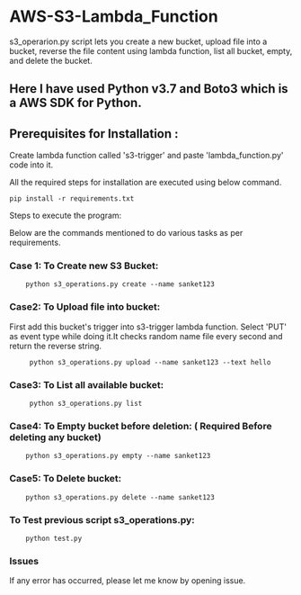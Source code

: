 # AWS-S3-Lambda_Function

s3_operarion.py script lets you create a new bucket, upload file into a bucket, reverse the file content using lambda function, list all bucket, empty, and delete the bucket.

## Here I have used Python v3.7 and Boto3 which is a AWS SDK for Python.

## Prerequisites for Installation :

Create lambda function called 's3-trigger' and paste 'lambda_function.py' code into it.


All the required steps for installation are executed using below command.

    pip install -r requirements.txt


Steps to execute the program:

Below are the commands mentioned to do various tasks as per requirements.

### Case 1: To Create new S3 Bucket:

        python s3_operations.py create --name sanket123

### Case2: To Upload file into bucket:

First add this bucket's trigger into s3-trigger lambda function. Select 'PUT' as event type while doing it.It checks random name file every second and return the reverse string.

         python s3_operations.py upload --name sanket123 --text hello

### Case3: To List all available bucket:

         python s3_operations.py list

### Case4: To Empty bucket before deletion: ( Required Before deleting any bucket)

        python s3_operations.py empty --name sanket123

### Case5: To Delete bucket:

        python s3_operations.py delete --name sanket123


### To Test previous script s3_operations.py:

        python test.py

### Issues

If any error has occurred, please let me know by opening issue.
